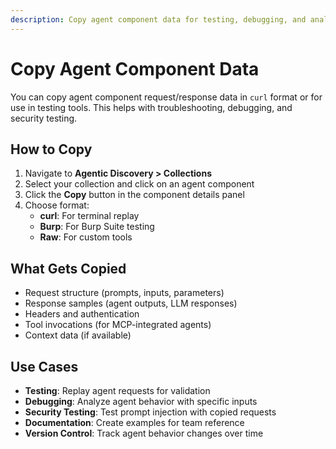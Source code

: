```yaml
---
description: Copy agent component data for testing, debugging, and analysis.
---
```


# Copy Agent Component Data

You can copy agent component request/response data in `curl` format or for use in testing tools. This helps with troubleshooting, debugging, and security testing.

## How to Copy

1. Navigate to **Agentic Discovery > Collections**
2. Select your collection and click on an agent component
3. Click the **Copy** button in the component details panel
4. Choose format:
   - **curl**: For terminal replay
   - **Burp**: For Burp Suite testing
   - **Raw**: For custom tools

## What Gets Copied

- Request structure (prompts, inputs, parameters)
- Response samples (agent outputs, LLM responses)
- Headers and authentication
- Tool invocations (for MCP-integrated agents)
- Context data (if available)

## Use Cases

- **Testing**: Replay agent requests for validation
- **Debugging**: Analyze agent behavior with specific inputs
- **Security Testing**: Test prompt injection with copied requests
- **Documentation**: Create examples for team reference
- **Version Control**: Track agent behavior changes over time
